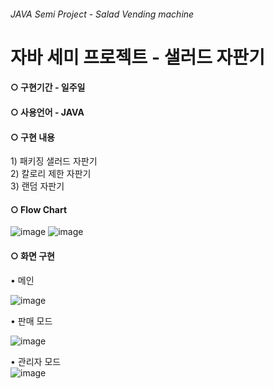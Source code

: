 ###### JAVA Semi Project - Salad Vending machine

<h1>자바 세미 프로젝트 - 샐러드 자판기</h1>

<h4>○ 구현기간 - 일주일</h4>
<h4>○ 사용언어 - JAVA</h4>

<h4>○ 구현 내용</h4>
1) 패키징 샐러드 자판기<br/>
2) 칼로리 제한 자판기<br/>
3) 랜덤 자판기<br/>

<h4>○ Flow Chart</h4>

![image](https://user-images.githubusercontent.com/88278017/149775290-217536fa-cda8-41ad-b333-61a8276cd7c3.png)
![image](https://user-images.githubusercontent.com/88278017/149775447-9afaa6de-6dc5-40fa-9a11-a3b9cc3580f2.png)

<h4>○ 화면 구현</h4>
• 메인

![image](https://user-images.githubusercontent.com/88278017/149774398-56e57653-75ca-46b7-a57f-0782ae5a3381.png)

• 판매 모드

![image](https://user-images.githubusercontent.com/88278017/149774697-31183e90-4bdf-4042-8712-4e493528a1ce.png)

• 관리자 모드 <br/>
![image](https://user-images.githubusercontent.com/88278017/149776279-c2c0e53e-0fd4-439f-9a32-efdc22e775c6.png)
